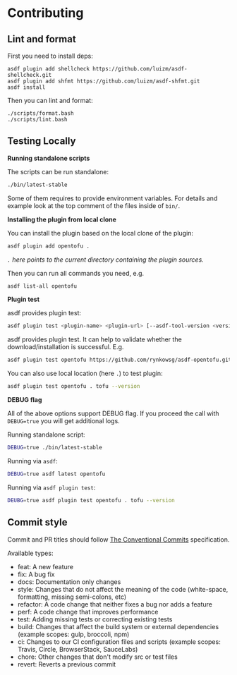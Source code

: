 # Contributing

## Lint and format

First you need to install deps:

```shell
asdf plugin add shellcheck https://github.com/luizm/asdf-shellcheck.git
asdf plugin add shfmt https://github.com/luizm/asdf-shfmt.git
asdf install
```

Then you can lint and format:

```shell
./scripts/format.bash
./scripts/lint.bash
```

## Testing Locally

**Running standalone scripts**

The scripts can be run standalone:
```bash
./bin/latest-stable
```

Some of them requires to provide environment variables.
For details and example look at the top comment of the files inside of `bin/`.

**Installing the plugin from local clone**

You can install the plugin based on the local clone of the plugin:
```bash
asdf plugin add opentofu .
```
_`.` here points to the current directory containing the plugin sources._

Then you can run all commands you need, e.g.
```bash
asdf list-all opentofu
```

**Plugin test**

asdf provides plugin test:
```bash
asdf plugin test <plugin-name> <plugin-url> [--asdf-tool-version <version>] [--asdf-plugin-gitref <git-ref>] [test-command*]
```

asdf provides plugin test. It can help to validate whether the download/installation is successful. E.g.
```bash
asdf plugin test opentofu https://github.com/rynkowsg/asdf-opentofu.git "opentofu --help"
```
You can also use local location (here `.`) to test plugin:
```bash
asdf plugin test opentofu . tofu --version
```

**DEBUG flag**

All of the above options support DEBUG flag. If you proceed the call with `DEBUG=true` you will get additional logs.

Running standalone script:
```bash
DEBUG=true ./bin/latest-stable
```

Running via `asdf`:
```bash
DEBUG=true asdf latest opentofu
```

Running via `asdf plugin test`:
```bash
DEUBG=true asdf plugin test opentofu . tofu --version
```

## Commit style

Commit and PR titles should follow [The Conventional Commits](https://www.conventionalcommits.org/) specification.

Available types:
- feat: A new feature
- fix: A bug fix
- docs: Documentation only changes
- style: Changes that do not affect the meaning of the code (white-space, formatting, missing semi-colons, etc)
- refactor: A code change that neither fixes a bug nor adds a feature
- perf: A code change that improves performance
- test: Adding missing tests or correcting existing tests
- build: Changes that affect the build system or external dependencies (example scopes: gulp, broccoli, npm)
- ci: Changes to our CI configuration files and scripts (example scopes: Travis, Circle, BrowserStack, SauceLabs)
- chore: Other changes that don't modify src or test files
- revert: Reverts a previous commit
